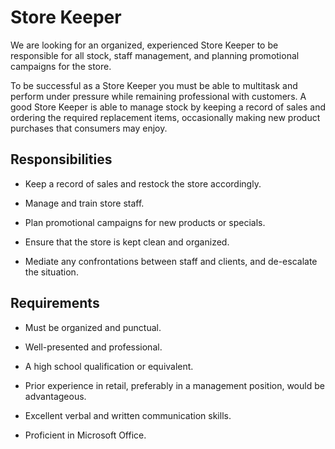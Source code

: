 # Store Keeper

We are looking for an organized, experienced Store Keeper to be responsible for all stock, staff management, and planning promotional campaigns for the store.

To be successful as a Store Keeper you must be able to multitask and perform under pressure while remaining professional with customers. A good Store Keeper is able to manage stock by keeping a record of sales and ordering the required replacement items, occasionally making new product purchases that consumers may enjoy.

## Responsibilities

* Keep a record of sales and restock the store accordingly.

* Manage and train store staff.

* Plan promotional campaigns for new products or specials.

* Ensure that the store is kept clean and organized.

* Mediate any confrontations between staff and clients, and de-escalate the situation.

## Requirements

* Must be organized and punctual.

* Well-presented and professional.

* A high school qualification or equivalent.

* Prior experience in retail, preferably in a management position, would be advantageous.

* Excellent verbal and written communication skills.

* Proficient in Microsoft Office.

